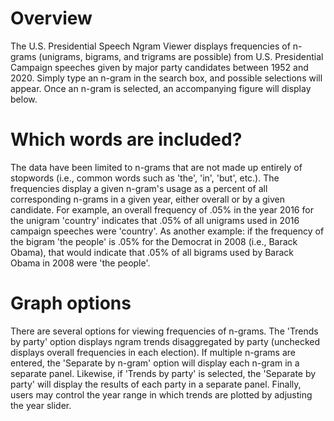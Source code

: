 # Overview
The U.S. Presidential Speech Ngram Viewer displays frequencies of n-grams (unigrams, bigrams, and trigrams are possible) from U.S. Presidential Campaign speeches given by major party candidates between 1952 and 2020. Simply type an n-gram in the search box, and possible selections will appear. Once an n-gram is selected, an accompanying figure will display below. 

# Which words are included?
The data have been limited to n-grams that are not made up entirely of stopwords (i.e., common words such as 'the', 'in', 'but', etc.).
The frequencies display a given n-gram's usage as a percent of all corresponding n-grams in a given year, either overall or by a given candidate. For example, an overall frequency of .05% in the year 2016 for the unigram 'country' indicates that .05% of all unigrams used in 2016 campaign speeches were 'country'. As another example: if the frequency of the bigram 'the people' is .05% for the Democrat in 2008 (i.e., Barack Obama), that would indicate that .05% of all bigrams used by Barack Obama in 2008 were 'the people'. 

# Graph options
There are several options for viewing frequencies of n-grams. The 'Trends by party' option displays ngram trends disaggregated by party (unchecked displays overall frequencies in each election). If multiple n-grams are entered, the 'Separate by n-gram' option will display each n-gram in a separate panel. Likewise, if 'Trends by party' is selected, the 'Separate by party' will display the results of each party in a separate panel. Finally, users may control the year range in which trends are plotted by adjusting the year slider.
